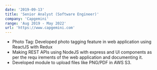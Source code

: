 ```yaml
---
date: '2019-09-13'
title: 'Senior Analyst (Software Engineer)'
company: 'Capgemini'
range: 'Aug 2019 - May 2022'
url: 'https://www.capgemini.com'
---
```


- Photo Tag: Developed photo tagging feature in web application using
ReactJS with Redux
- Making REST APIs using NodeJS with express and UI components as per
the requ irements of the web application and documenting it.
- Developed module to upload files like PNG/PDF in AWS S3.
